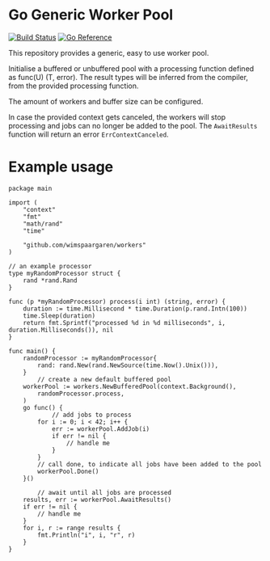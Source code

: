 # Go Generic Worker Pool
[![Build Status](https://github.com/wimspaargaren/workers/actions/workflows/ci.yml/badge.svg)](https://github.com/wimspaargaren/workers/actions/workflows/ci.yml)
[![Go Reference](https://pkg.go.dev/badge/github.com/wimspaargaren/workers.svg)](https://pkg.go.dev/github.com/wimspaargaren/workers)

This repository provides a generic, easy to use worker pool.

Initialise a buffered or unbuffered pool with a processing function defined as func(U) (T, error). The result types will be inferred from the compiler, from the provided processing function.

The amount of workers and buffer size can be configured.

In case the provided context gets canceled, the workers will stop processing and jobs can no longer be added to the pool. The `AwaitResults` function will return an error `ErrContextCanceled`.

# Example usage

```GOLANG
package main

import (
	"context"
	"fmt"
	"math/rand"
	"time"

	"github.com/wimspaargaren/workers"
)

// an example processor
type myRandomProcessor struct {
	rand *rand.Rand
}

func (p *myRandomProcessor) process(i int) (string, error) {
	duration := time.Millisecond * time.Duration(p.rand.Intn(100))
	time.Sleep(duration)
	return fmt.Sprintf("processed %d in %d milliseconds", i, duration.Milliseconds()), nil
}

func main() {
	randomProcessor := myRandomProcessor{
		rand: rand.New(rand.NewSource(time.Now().Unix())),
	}
    	// create a new default buffered pool
	workerPool := workers.NewBufferedPool(context.Background(),
		randomProcessor.process,
	)
	go func() {
        	// add jobs to process
		for i := 0; i < 42; i++ {
			err := workerPool.AddJob(i)
			if err != nil {
				// handle me
			}
		}
		// call done, to indicate all jobs have been added to the pool
		workerPool.Done()
	}()

    	// await until all jobs are processed
	results, err := workerPool.AwaitResults()
	if err != nil {
		// handle me
	}
	for i, r := range results {
		fmt.Println("i", i, "r", r)
	}
}
```
